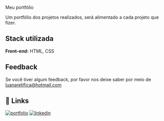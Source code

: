  Meu portfólio

Um portfólio dos projetos realizados, será alimentado a cada projeto que fizer.


## Stack utilizada

**Front-end:** HTML, CSS

## Feedback

Se você tiver algum feedback, por favor nos deixe saber por meio de luanaretifica@hotmail.com

## 🔗 Links

[![portfolio](https://img.shields.io/badge/my_portfolio-000?style=for-the-badge&logo=ko-fi&logoColor=white)](https://luanalacerda-portfolio.netlify.app/)
[![linkedin](https://img.shields.io/badge/linkedin-0A66C2?style=for-the-badge&logo=linkedin&logoColor=white)](https://www.linkedin.com/in/luana-lacerda/)

